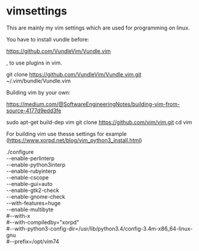 # vimsettings

This are mainly my vim settings which are used for programming on linux.

You have to install vundle before:

https://github.com/VundleVim/Vundle.vim

, to use plugins in vim.

git clone https://github.com/VundleVim/Vundle.vim.git ~/.vim/bundle/Vundle.vim


Building vim by your own:

https://medium.com/@SoftwareEngineeringNotes/building-vim-from-source-4177d9edd3fe

sudo apt-get build-dep vim
git clone https://github.com/vim/vim.git
cd vim

For building vim use thesse settings for example
(https://www.xorpd.net/blog/vim_python3_install.html)

./configure \
--enable-perlinterp \
--enable-python3interp \
--enable-rubyinterp \
--enable-cscope \
--enable-gui=auto \
--enable-gtk2-check \
--enable-gnome-check \
--with-features=huge \
--enable-multibyte \
#--with-x \
#--with-compiledby="xorpd" \
#--with-python3-config-dir=/usr/lib/python3.4/config-3.4m-x86_64-linux-gnu \
#--prefix=/opt/vim74

